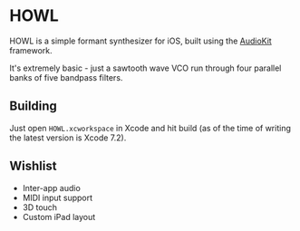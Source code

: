 # HOWL

HOWL is a simple formant synthesizer for iOS, built using the [AudioKit](https://github.com/audiokit/AudioKit) framework.

It's extremely basic - just a sawtooth wave VCO run through four parallel banks of five bandpass filters.

## Building

Just open `HOWL.xcworkspace` in Xcode and hit build (as of the time of writing the latest version is Xcode 7.2).

## Wishlist

- Inter-app audio
- MIDI input support
- 3D touch
- Custom iPad layout
